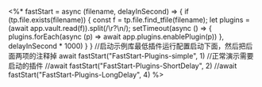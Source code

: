 ﻿---
created: 2022-05-12 15:30
updated: 2022-05-12 17:03
---

<%*
fastStart = async (filename, delayInSecond) => {
if (tp.file.exists(filename)) {
const f = tp.file.find_tfile(filename);
let plugins = (await app.vault.read(f)).split(/\r?\n/);
setTimeout(async () => {
plugins.forEach(async (p) => await app.plugins.enablePlugin(p))
}, delayInSecond * 1000)
}
}
//启动示例库最低插件运行配置启动下面，然后把后面两项的注释掉
await fastStart("FastStart-Plugins-simple", 1)
//正常演示需要启动的插件
//await fastStart("FastStart-Plugins-ShortDelay", 2)
//await fastStart("FastStart-Plugins-LongDelay", 4)
%>
